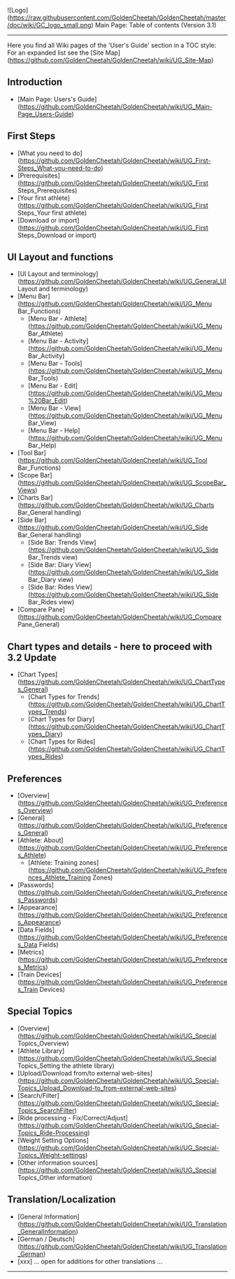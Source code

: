 ![Logo] (https://raw.githubusercontent.com/GoldenCheetah/GoldenCheetah/master/doc/wiki/GC_logo_small.png) Main Page: Table of contents (Version 3.1)
***
Here you find all Wiki pages of the 'User's Guide' section in a TOC style:  
For an expanded list see the [Site Map] (https://github.com/GoldenCheetah/GoldenCheetah/wiki/UG_Site-Map)  

## Introduction

* [Main Page: Users's Guide] (https://github.com/GoldenCheetah/GoldenCheetah/wiki/UG_Main-Page_Users-Guide)

## First Steps

* [What you need to do] (https://github.com/GoldenCheetah/GoldenCheetah/wiki/UG_First-Steps_What-you-need-to-do)
* [Prerequisites] (https://github.com/GoldenCheetah/GoldenCheetah/wiki/UG_First Steps_Prerequisites)
* [Your first athlete] (https://github.com/GoldenCheetah/GoldenCheetah/wiki/UG_First Steps_Your first athlete) 
* [Download or import] (https://github.com/GoldenCheetah/GoldenCheetah/wiki/UG_First Steps_Download or import) 


## UI Layout and functions

* [UI Layout and terminology] (https://github.com/GoldenCheetah/GoldenCheetah/wiki/UG_General_UI Layout and terminology)
* [Menu Bar] (https://github.com/GoldenCheetah/GoldenCheetah/wiki/UG_Menu Bar_Functions)
  * [Menu Bar - Athlete] (https://github.com/GoldenCheetah/GoldenCheetah/wiki/UG_Menu Bar_Athlete)
  * [Menu Bar - Activity] (https://github.com/GoldenCheetah/GoldenCheetah/wiki/UG_Menu Bar_Activity)
  * [Menu Bar - Tools] (https://github.com/GoldenCheetah/GoldenCheetah/wiki/UG_Menu Bar_Tools)
  * [Menu Bar - Edit] (https://github.com/GoldenCheetah/GoldenCheetah/wiki/UG_Menu%20Bar_Edit)
  * [Menu Bar - View] (https://github.com/GoldenCheetah/GoldenCheetah/wiki/UG_Menu Bar_View)
  * [Menu Bar - Help] (https://github.com/GoldenCheetah/GoldenCheetah/wiki/UG_Menu Bar_Help)
* [Tool Bar](https://github.com/GoldenCheetah/GoldenCheetah/wiki/UG_Tool Bar_Functions)
* [Scope Bar] (https://github.com/GoldenCheetah/GoldenCheetah/wiki/UG_ScopeBar_Views)
* [Charts Bar](https://github.com/GoldenCheetah/GoldenCheetah/wiki/UG_Charts Bar_General handling)
* [Side Bar](https://github.com/GoldenCheetah/GoldenCheetah/wiki/UG_Side Bar_General handling)
  * [Side Bar: Trends View](https://github.com/GoldenCheetah/GoldenCheetah/wiki/UG_Side Bar_Trends view)
  * [Side Bar: Diary View](https://github.com/GoldenCheetah/GoldenCheetah/wiki/UG_Side Bar_Diary view)
  * [Side Bar: Rides View](https://github.com/GoldenCheetah/GoldenCheetah/wiki/UG_Side Bar_Rides view)
* [Compare Pane](https://github.com/GoldenCheetah/GoldenCheetah/wiki/UG_Compare Pane_General)

## Chart types and details - here to proceed with 3.2 Update

* [Chart Types] (https://github.com/GoldenCheetah/GoldenCheetah/wiki/UG_ChartTypes_General)
  * [Chart Types for Trends] (https://github.com/GoldenCheetah/GoldenCheetah/wiki/UG_ChartTypes_Trends)
  * [Chart Types for Diary] (https://github.com/GoldenCheetah/GoldenCheetah/wiki/UG_ChartTypes_Diary)
  * [Chart Types for Rides] (https://github.com/GoldenCheetah/GoldenCheetah/wiki/UG_ChartTypes_Rides)

## Preferences

* [Overview] (https://github.com/GoldenCheetah/GoldenCheetah/wiki/UG_Preferences_Overview)
* [General] (https://github.com/GoldenCheetah/GoldenCheetah/wiki/UG_Preferences_General)
* [Athlete: About] (https://github.com/GoldenCheetah/GoldenCheetah/wiki/UG_Preferences_Athlete)
  * [Athlete: Training zones] (https://github.com/GoldenCheetah/GoldenCheetah/wiki/UG_Preferences_Athlete_Training Zones)
* [Passwords] (https://github.com/GoldenCheetah/GoldenCheetah/wiki/UG_Preferences_Passwords)
* [Appearance] (https://github.com/GoldenCheetah/GoldenCheetah/wiki/UG_Preferences_Appearance)
* [Data Fields] (https://github.com/GoldenCheetah/GoldenCheetah/wiki/UG_Preferences_Data Fields)
* [Metrics] (https://github.com/GoldenCheetah/GoldenCheetah/wiki/UG_Preferences_Metrics)
* [Train Devices] (https://github.com/GoldenCheetah/GoldenCheetah/wiki/UG_Preferences_Train Devices)

## Special Topics

* [Overview] (https://github.com/GoldenCheetah/GoldenCheetah/wiki/UG_Special Topics_Overview)
* [Athlete Library] (https://github.com/GoldenCheetah/GoldenCheetah/wiki/UG_Special Topics_Setting the athlete library)
* [Upload/Download from/to external web-sites] (https://github.com/GoldenCheetah/GoldenCheetah/wiki/UG_Special-Topics_Upload_Download-to_from-external-web-sites)
* [Search/Filter] (https://github.com/GoldenCheetah/GoldenCheetah/wiki/UG_Special-Topics_SearchFilter)
* [Ride processing - Fix/Correct/Adjust] (https://github.com/GoldenCheetah/GoldenCheetah/wiki/UG_Special-Topics_Ride-Processing)
* [Weight Setting Options] (https://github.com/GoldenCheetah/GoldenCheetah/wiki/UG_Special-Topics_Weight-settings)
* [Other information sources] (https://github.com/GoldenCheetah/GoldenCheetah/wiki/UG_Special Topics_Other information)

## Translation/Localization

* [General Information] (https://github.com/GoldenCheetah/GoldenCheetah/wiki/UG_Translation_GeneralInformation)
* [German / Deutsch] (https://github.com/GoldenCheetah/GoldenCheetah/wiki/UG_Translation_German)
* [xxx] ... open for additions for other translations ...

***
